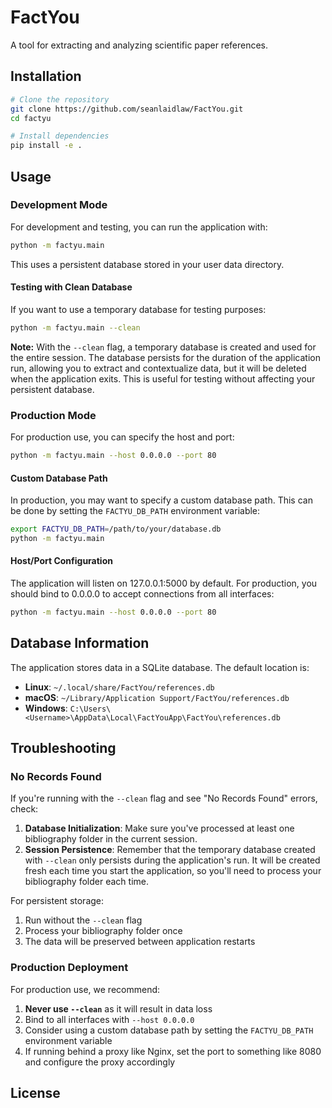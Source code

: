 # FactYou

A tool for extracting and analyzing scientific paper references.

## Installation

```bash
# Clone the repository
git clone https://github.com/seanlaidlaw/FactYou.git
cd factyu

# Install dependencies
pip install -e .
```

## Usage

### Development Mode

For development and testing, you can run the application with:

```bash
python -m factyu.main
```

This uses a persistent database stored in your user data directory.

#### Testing with Clean Database

If you want to use a temporary database for testing purposes:

```bash
python -m factyu.main --clean
```

**Note:** With the `--clean` flag, a temporary database is created and used for the entire session. The database persists for the duration of the application run, allowing you to extract and contextualize data, but it will be deleted when the application exits. This is useful for testing without affecting your persistent database.

### Production Mode

For production use, you can specify the host and port:

```bash
python -m factyu.main --host 0.0.0.0 --port 80
```

#### Custom Database Path

In production, you may want to specify a custom database path. This can be done by setting the `FACTYU_DB_PATH` environment variable:

```bash
export FACTYU_DB_PATH=/path/to/your/database.db
python -m factyu.main
```

#### Host/Port Configuration

The application will listen on 127.0.0.1:5000 by default. For production, you should bind to 0.0.0.0 to accept connections from all interfaces:

```bash
python -m factyu.main --host 0.0.0.0 --port 80
```

## Database Information

The application stores data in a SQLite database. The default location is:

- **Linux**: `~/.local/share/FactYou/references.db`
- **macOS**: `~/Library/Application Support/FactYou/references.db`
- **Windows**: `C:\Users\<Username>\AppData\Local\FactYouApp\FactYou\references.db`

## Troubleshooting

### No Records Found

If you're running with the `--clean` flag and see "No Records Found" errors, check:

1. **Database Initialization**: Make sure you've processed at least one bibliography folder in the current session.
2. **Session Persistence**: Remember that the temporary database created with `--clean` only persists during the application's run. It will be created fresh each time you start the application, so you'll need to process your bibliography folder each time.

For persistent storage:

1. Run without the `--clean` flag
2. Process your bibliography folder once
3. The data will be preserved between application restarts

### Production Deployment

For production use, we recommend:

1. **Never use `--clean`** as it will result in data loss
2. Bind to all interfaces with `--host 0.0.0.0`
3. Consider using a custom database path by setting the `FACTYU_DB_PATH` environment variable
4. If running behind a proxy like Nginx, set the port to something like 8080 and configure the proxy accordingly

## License

